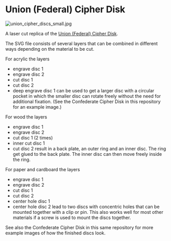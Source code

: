 Union (Federal) Cipher Disk
===========================

![union_cipher_discs_small.jpg](https://gitlab.com/tickelton/things/raw/master/union_cipher_disc/union_cipher_discs_small.jpg)

A laser cut replica of the [Union (Federal) Cipher Disk](http://www.civilwarsignals.org/pages/crypto/cipherdisk.html).

The SVG file consists of several layers that can be combined in different ways
depending on the material to be cut.

For acrylic the layers
* engrave disc 1
* engrave disc 2
* cut disc 1
* cut disc 2
* deep engrave disc 1
can be used to get a larger disc with a circular pocket in which the smaller
disc can rotate freely without the need for additional fixation.
(See the Confederate Cipher Disk in this repository for an example image.)

For wood the layers
* engrave disc 1
* engrave disc 2
* cut disc 1 (2 times)
* inner cut disc 1
* cut disc 2 
result in a back plate, an outer ring and an inner disc.
The ring get glued to the back plate. The inner disc can then move freely
inside the ring.

For paper and cardboard the layers
* engrave disc 1
* engrave disc 2
* cut disc 1
* cut disc 2
* center hole disc 1
* center hole disc 2
lead to two discs with concentric holes that can be mounted together
with a clip or pin.
This also works well for most other materials if a screw is used to
mount the discs together.

See also the Confederate Cipher Disk in this same repository for
more example images of how the finished discs look.

